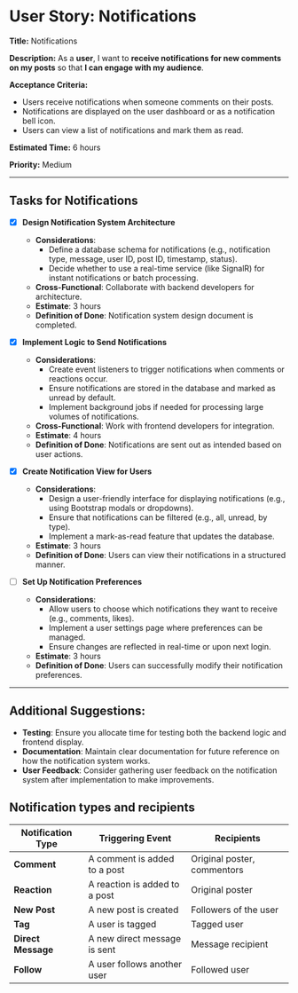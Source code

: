 # User Story: Notifications

**Title:** Notifications

**Description:**
As a **user**, I want to **receive notifications for new comments on my posts** so that **I can engage with my audience**.

**Acceptance Criteria:**
- Users receive notifications when someone comments on their posts.
- Notifications are displayed on the user dashboard or as a notification bell icon.
- Users can view a list of notifications and mark them as read.

**Estimated Time:** 6 hours

**Priority:** Medium

---

## Tasks for Notifications

- [x] **Design Notification System Architecture**
   - **Considerations**:
     - Define a database schema for notifications (e.g., notification type, message, user ID, post ID, timestamp, status).
     - Decide whether to use a real-time service (like SignalR) for instant notifications or batch processing.
   - **Cross-Functional**: Collaborate with backend developers for architecture.
   - **Estimate**: 3 hours
   - **Definition of Done**: Notification system design document is completed.

- [x] **Implement Logic to Send Notifications**
   - **Considerations**:
     - Create event listeners to trigger notifications when comments or reactions occur.
     - Ensure notifications are stored in the database and marked as unread by default.
     - Implement background jobs if needed for processing large volumes of notifications.
   - **Cross-Functional**: Work with frontend developers for integration.
   - **Estimate**: 4 hours
   - **Definition of Done**: Notifications are sent out as intended based on user actions.

- [x] **Create Notification View for Users**
   - **Considerations**:
     - Design a user-friendly interface for displaying notifications (e.g., using Bootstrap modals or dropdowns).
     - Ensure that notifications can be filtered (e.g., all, unread, by type).
     - Implement a mark-as-read feature that updates the database.
   - **Estimate**: 3 hours
   - **Definition of Done**: Users can view their notifications in a structured manner.

- [ ] **Set Up Notification Preferences**
   - **Considerations**:
     - Allow users to choose which notifications they want to receive (e.g., comments, likes).
     - Implement a user settings page where preferences can be managed.
     - Ensure changes are reflected in real-time or upon next login.
   - **Estimate**: 3 hours
   - **Definition of Done**: Users can successfully modify their notification preferences.

---

## Additional Suggestions:
- **Testing**: Ensure you allocate time for testing both the backend logic and frontend display.
- **Documentation**: Maintain clear documentation for future reference on how the notification system works.
- **User Feedback**: Consider gathering user feedback on the notification system after implementation to make improvements.


## Notification types and recipients

| Notification Type      | Triggering Event                  | Recipients                            |
|------------------------|-----------------------------------|---------------------------------------|
| **Comment**            | A comment is added to a post      | Original poster, commentors          |
| **Reaction**           | A reaction is added to a post     | Original poster                       |
| **New Post**           | A new post is created             | Followers of the user                 |
| **Tag**                | A user is tagged                  | Tagged user                           |
| **Direct Message**     | A new direct message is sent      | Message recipient                     |
| **Follow**             | A user follows another user       | Followed user                         |
